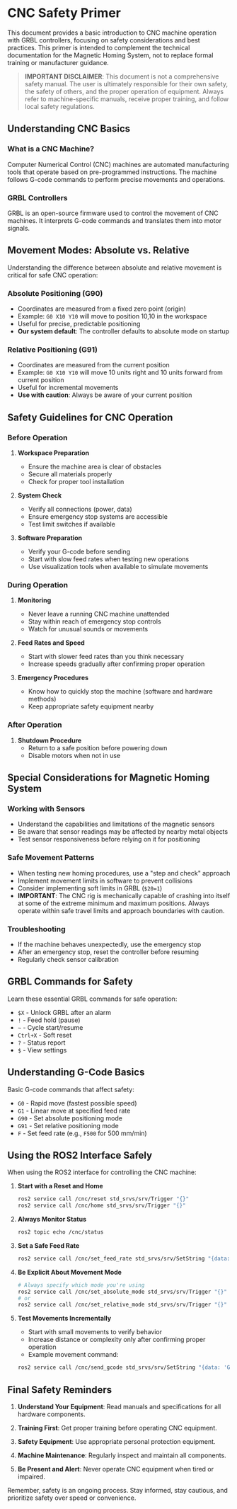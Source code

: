 # CNC Safety Primer

This document provides a basic introduction to CNC machine operation with GRBL controllers, focusing on safety considerations and best practices. This primer is intended to complement the technical documentation for the Magnetic Homing System, not to replace formal training or manufacturer guidance.

> **IMPORTANT DISCLAIMER**: This document is not a comprehensive safety manual. The user is ultimately responsible for their own safety, the safety of others, and the proper operation of equipment. Always refer to machine-specific manuals, receive proper training, and follow local safety regulations.

## Understanding CNC Basics

### What is a CNC Machine?
Computer Numerical Control (CNC) machines are automated manufacturing tools that operate based on pre-programmed instructions. The machine follows G-code commands to perform precise movements and operations.

### GRBL Controllers
GRBL is an open-source firmware used to control the movement of CNC machines. It interprets G-code commands and translates them into motor signals.

## Movement Modes: Absolute vs. Relative

Understanding the difference between absolute and relative movement is critical for safe CNC operation:

### Absolute Positioning (G90)
- Coordinates are measured from a fixed zero point (origin)
- Example: `G0 X10 Y10` will move to position 10,10 in the workspace
- Useful for precise, predictable positioning
- **Our system default**: The controller defaults to absolute mode on startup

### Relative Positioning (G91)
- Coordinates are measured from the current position
- Example: `G0 X10 Y10` will move 10 units right and 10 units forward from current position
- Useful for incremental movements
- **Use with caution**: Always be aware of your current position

## Safety Guidelines for CNC Operation

### Before Operation
1. **Workspace Preparation**
   - Ensure the machine area is clear of obstacles
   - Secure all materials properly
   - Check for proper tool installation

2. **System Check**
   - Verify all connections (power, data)
   - Ensure emergency stop systems are accessible
   - Test limit switches if available

3. **Software Preparation**
   - Verify your G-code before sending
   - Start with slow feed rates when testing new operations
   - Use visualization tools when available to simulate movements

### During Operation
1. **Monitoring**
   - Never leave a running CNC machine unattended
   - Stay within reach of emergency stop controls
   - Watch for unusual sounds or movements

2. **Feed Rates and Speed**
   - Start with slower feed rates than you think necessary
   - Increase speeds gradually after confirming proper operation

3. **Emergency Procedures**
   - Know how to quickly stop the machine (software and hardware methods)
   - Keep appropriate safety equipment nearby

### After Operation
1. **Shutdown Procedure**
   - Return to a safe position before powering down
   - Disable motors when not in use

## Special Considerations for Magnetic Homing System

### Working with Sensors
- Understand the capabilities and limitations of the magnetic sensors
- Be aware that sensor readings may be affected by nearby metal objects
- Test sensor responsiveness before relying on it for positioning

### Safe Movement Patterns
- When testing new homing procedures, use a "step and check" approach
- Implement movement limits in software to prevent collisions
- Consider implementing soft limits in GRBL (`$20=1`)
- **IMPORTANT**: The CNC rig is mechanically capable of crashing into itself at some of the extreme minimum and maximum positions. Always operate within safe travel limits and approach boundaries with caution.

### Troubleshooting
- If the machine behaves unexpectedly, use the emergency stop
- After an emergency stop, reset the controller before resuming
- Regularly check sensor calibration

## GRBL Commands for Safety

Learn these essential GRBL commands for safe operation:

- `$X` - Unlock GRBL after an alarm
- `!` - Feed hold (pause)
- `~` - Cycle start/resume
- `Ctrl+X` - Soft reset
- `?` - Status report
- `$` - View settings

## Understanding G-Code Basics

Basic G-code commands that affect safety:

- `G0` - Rapid move (fastest possible speed)
- `G1` - Linear move at specified feed rate
- `G90` - Set absolute positioning mode
- `G91` - Set relative positioning mode
- `F` - Set feed rate (e.g., `F500` for 500 mm/min)

## Using the ROS2 Interface Safely

When using the ROS2 interface for controlling the CNC machine:

1. **Start with a Reset and Home**
   ```bash
   ros2 service call /cnc/reset std_srvs/srv/Trigger "{}"
   ros2 service call /cnc/home std_srvs/srv/Trigger "{}"
   ```

2. **Always Monitor Status**
   ```bash
   ros2 topic echo /cnc/status
   ```

3. **Set a Safe Feed Rate**
   ```bash
   ros2 service call /cnc/set_feed_rate std_srvs/srv/SetString "{data: '100'}"
   ```

4. **Be Explicit About Movement Mode**
   ```bash
   # Always specify which mode you're using
   ros2 service call /cnc/set_absolute_mode std_srvs/srv/Trigger "{}"
   # or
   ros2 service call /cnc/set_relative_mode std_srvs/srv/Trigger "{}"
   ```

5. **Test Movements Incrementally**
   - Start with small movements to verify behavior
   - Increase distance or complexity only after confirming proper operation
   - Example movement command:
   ```bash
   ros2 service call /cnc/send_gcode std_srvs/srv/SetString "{data: 'G0 X10 Y10'}"
   ```

## Final Safety Reminders

1. **Understand Your Equipment**: Read manuals and specifications for all hardware components.

2. **Training First**: Get proper training before operating CNC equipment.

3. **Safety Equipment**: Use appropriate personal protection equipment.

4. **Machine Maintenance**: Regularly inspect and maintain all components.

5. **Be Present and Alert**: Never operate CNC equipment when tired or impaired.

Remember, safety is an ongoing process. Stay informed, stay cautious, and prioritize safety over speed or convenience.
